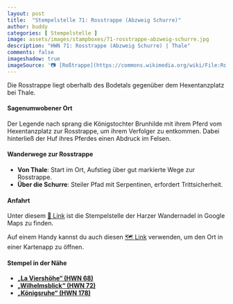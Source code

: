 ```yaml
---
layout: post
title:  "Stempelstelle 71: Rosstrappe (Abzweig Schurre)"
author: buddy
categories: [ Stempelstelle ]
image: assets/images/stampboxes/71-rosstrappe-abzweig-schurre.jpg
description: "HWN 71: Rosstrappe (Abzweig Schurre) | Thale"
comments: false
imageshadow: true
imageSource: '📷 [Roßtrappe](https://commons.wikimedia.org/wiki/File:Ro%C3%9Ftrappe.jpg) von <a href="//commons.wikimedia.org/wiki/User:B.Thomas95" title="User:B.Thomas95">Thomas Binder</a> unter Lizenz [CC BY-SA 4.0](https://creativecommons.org/licenses/by-sa/4.0)'
---
```


Die Rosstrappe liegt oberhalb des Bodetals gegenüber dem Hexentanzplatz bei Thale.

#### Sagenumwobener Ort

Der Legende nach sprang die Königstochter Brunhilde mit ihrem Pferd vom Hexentanzplatz zur Rosstrappe, um ihrem Verfolger zu entkommen. Dabei hinterließ der Huf ihres Pferdes einen Abdruck im Felsen.

#### Wanderwege zur Rosstrappe

- **Von Thale**: Start im Ort, Aufstieg über gut markierte Wege zur Rosstrappe.
- **Über die Schurre**: Steiler Pfad mit Serpentinen, erfordert Trittsicherheit.

#### Anfahrt

Unter diesem [📍 Link](https://www.google.com/maps/dir/?api=1&origin=&destination=51.73724%2C%2011.01865) ist die Stempelstelle der Harzer Wandernadel in Google Maps zu finden.

<div class="android-only">
  Auf einem Handy kannst du auch diesen 
  <a href="geo:51.73724,11.01865">🗺️ Link</a> 
  verwenden, um den Ort in einer Kartenapp zu öffnen.
  <p></p>
</div>

#### Stempel in der Nähe

- [**„La Viershöhe“ (HWN 68)**](/stempelstelle-68-pfeil-denkmal)
- [**„Wilhelmsblick“ (HWN 72)**](/stempelstelle-72-la-viershoehe)
- [**„Königsruhe“ (HWN 178)**](/stempelstelle-178-hirschgrund-am-gasthaus-koenigskrug)
